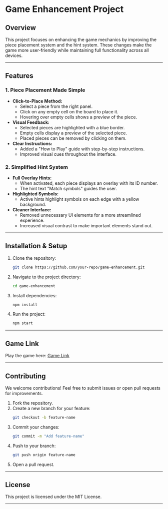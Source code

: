 # **Game Enhancement Project**

## **Overview**
This project focuses on enhancing the game mechanics by improving the piece placement system and the hint system. These changes make the game more user-friendly while maintaining full functionality across all devices.

---

## **Features**

### **1. Piece Placement Made Simple**
- **Click-to-Place Method:**
  - Select a piece from the right panel.
  - Click on any empty cell on the board to place it.
  - Hovering over empty cells shows a preview of the piece.
- **Visual Feedback:**
  - Selected pieces are highlighted with a blue border.
  - Empty cells display a preview of the selected piece.
  - Placed pieces can be removed by clicking on them.
- **Clear Instructions:**
  - Added a "How to Play" guide with step-by-step instructions.
  - Improved visual cues throughout the interface.

### **2. Simplified Hint System**
- **Full Overlay Hints:**
  - When activated, each piece displays an overlay with its ID number.
  - The hint text "Match symbols" guides the user.
- **Highlighted Symbols:**
  - Active hints highlight symbols on each edge with a yellow background.
- **Cleaner Interface:**
  - Removed unnecessary UI elements for a more streamlined experience.
  - Increased visual contrast to make important elements stand out.

---

## **Installation & Setup**

1. Clone the repository:
   ```sh
   git clone https://github.com/your-repo/game-enhancement.git
   ```
2. Navigate to the project directory:
   ```sh
   cd game-enhancement
   ```
3. Install dependencies:
   ```sh
   npm install
   ```
4. Run the project:
   ```sh
   npm start
   ```

---

## **Game Link**
Play the game here: [Game Link](https://v0-puzzle-game-website.vercel.app/)

---

## **Contributing**
We welcome contributions! Feel free to submit issues or open pull requests for improvements.

1. Fork the repository.
2. Create a new branch for your feature:
   ```sh
   git checkout -b feature-name
   ```
3. Commit your changes:
   ```sh
   git commit -m "Add feature-name"
   ```
4. Push to your branch:
   ```sh
   git push origin feature-name
   ```
5. Open a pull request.

---

## **License**
This project is licensed under the MIT License.

---

